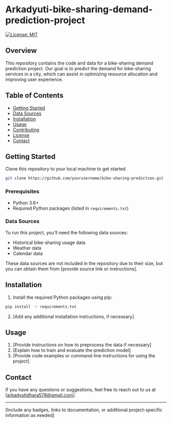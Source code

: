 # Arkadyuti-bike-sharing-demand-prediction-project


[![License: MIT](https://img.shields.io/badge/License-MIT-yellow.svg)](https://opensource.org/licenses/MIT)

## Overview

This repository contains the code and data for a bike-sharing demand prediction project. Our goal is to predict the demand for bike-sharing services in a city, which can assist in optimizing resource allocation and improving user experience.

## Table of Contents

- [Getting Started](#getting-started)
- [Data Sources](#data-sources)
- [Installation](#installation)
- [Usage](#usage)
- [Contributing](#contributing)
- [License](#license)
- [Contact](#contact)

## Getting Started

Clone this repository to your local machine to get started.

```bash
git clone https://github.com/yourusername/bike-sharing-prediction.git
```

### Prerequisites

- Python 3.6+
- Required Python packages (listed in `requirements.txt`)

### Data Sources

To run this project, you'll need the following data sources:

- Historical bike-sharing usage data
- Weather data
- Calendar data

These data sources are not included in the repository due to their size, but you can obtain them from [provide source link or instructions].

## Installation

1. Install the required Python packages using pip:

```bash
pip install -r requirements.txt
```

2. [Add any additional installation instructions, if necessary]

## Usage

1. [Provide instructions on how to preprocess the data if necessary]
2. [Explain how to train and evaluate the prediction model]
3. [Provide code examples or command-line instructions for using the project]





## Contact

If you have any questions or suggestions, feel free to reach out to us at [arkadyutidhara578@gmail.com].

---

[Include any badges, links to documentation, or additional project-specific information as needed]

